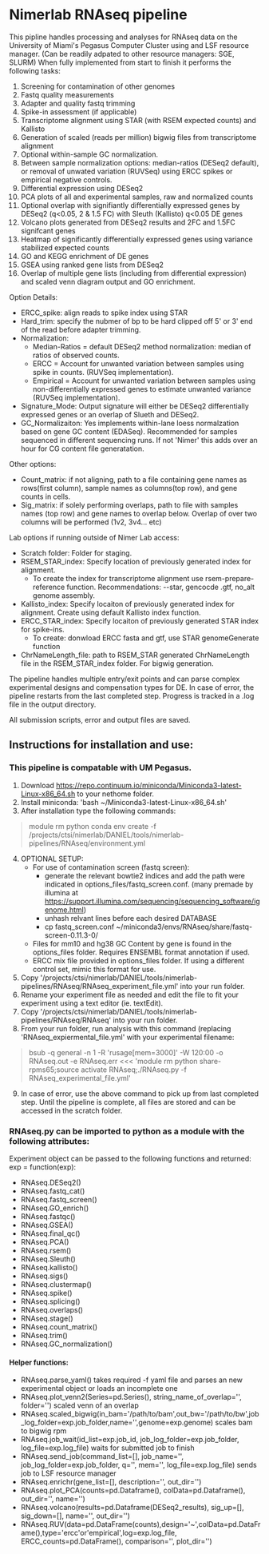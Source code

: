 # Nimerlab RNAseq pipeline

This pipline handles processing and analyses for RNAseq data on the University of Miami's Pegasus Computer Cluster using and LSF resource manager.  (Can be readily adpated to other resource managers: SGE, SLURM)  When fully implemented from start to finish it performs the following tasks:

1. Screening for contamination of other genomes
2. Fastq quality measurements
3. Adapter and quality fastq trimming
4. Spike-in assessment (if applicable)
5. Transcriptome alignment using STAR (with RSEM expected counts) and Kallisto
6. Generation of scaled (reads per million) bigwig files from transcriptome alignment
7. Optional within-sample GC normalization.
8. Between sample normalization options: median-ratios (DESeq2 default), or removal of unwated variation (RUVSeq) using ERCC spikes or empirical negative controls.
9. Differential expression using DESeq2
10. PCA plots of all and experimental samples, raw and normalized counts
11. Optional overlap with signifiantly differentially expressed genes by DESeq2 (q<0.05, 2 & 1.5 FC) with Sleuth (Kallisto) q<0.05 DE genes 
12. Volcano plots generated from DESeq2 results and 2FC and 1.5FC signifcant genes
13. Heatmap of significantly differentially expressed genes using variance stabilized expected counts
14. GO and KEGG enrichment of DE genes
15. GSEA using ranked gene lists from DESeq2
16. Overlap of multiple gene lists (including from differential expression) and scaled venn diagram output and GO enrichment.

Option Details:
* ERCC_spike: align reads to spike index using STAR
* Hard_trim: specify the nubmer of bp to be hard clipped off 5' or 3' end of the read before adapter trimming.
* Normalization: 
	* Median-Ratios = default DESeq2 method normalization: median of ratios of observed counts. 
	* ERCC = Account for unwanted variation between samples using spike in counts. (RUVSeq implementation).
	* Empirical = Account for unwanted variation between samples using non-differentially expressed genes to estimate unwanted variance (RUVSeq implementation).
* Signature_Mode: Output signature will either be DESeq2 differentially expressed genes or an overlap of Slueth and DESeq2.
* GC_Normalizaiton: Yes implements within-lane loess normalzation based on gene GC content (EDASeq).  Recommended for samples sequenced in different sequencing runs.  If not 'Nimer' this adds over an hour for CG content file generatation.

Other options:
*  Count_matrix: if not aligning, path to a file containing gene names as rows(first column), sample names as columns(top row), and gene counts in cells.
*  Sig_matrix: if solely performing overlaps, path to file with samples names (top row) and gene names to overlap below. Overlap of over two columns will be performed (1v2, 3v4... etc)

Lab options if running outside of Nimer Lab access:
*  Scratch folder: Folder for staging.
*  RSEM_STAR_index: Specify location of previously generated index for alignment.
	* To create the index for transcriptome alignment use rsem-prepare-reference function.  Recommendations: --star, gencocde .gtf, no_alt genome assembly.
* Kallisto_index: Specify locaiton of previously generated index for alignment. Create using default Kallisto index function.
* ERCC_STAR_index: Specify locaiton of previously generated STAR index for spike-ins.
	* To create:  donwload ERCC fasta and gtf, use STAR genomeGenerate function
* ChrNameLength_file: path to RSEM_STAR generated ChrNameLength file in the RSEM_STAR_index folder.  For bigwig generation.

The pipeline handles multiple entry/exit points and can parse complex experimental designs and compensation types for DE.  In case of error, the pipeline restarts from the last completed step. Progress is tracked in a .log file in the output directory.

All submission scripts, error and output files are saved.

## Instructions for installation and use:

### This pipeline is compatable with UM Pegasus.

1. Download https://repo.continuum.io/miniconda/Miniconda3-latest-Linux-x86_64.sh to your nethome folder.
2. Install miniconda: 'bash ~/Miniconda3-latest-Linux-x86_64.sh'
3. After installation type the following commands:

> module rm python
> conda env create -f /projects/ctsi/nimerlab/DANIEL/tools/nimerlab-pipelines/RNAseq/environment.yml

4. OPTIONAL SETUP:
	- For use of contamination screen (fastq screen):
		- generate the relevant bowtie2 indices and add the path were indicated in options_files/fastq_screen.conf. (many premade by illumina at https://support.illumina.com/sequencing/sequencing_software/igenome.html)
		- unhash relvant lines before each desired DATABASE
		- cp fastq_screen.conf ~/miniconda3/envs/RNAseq/share/fastq-screen-0.11.3-0/
	- Files for mm10 and hg38 GC Content by gene is found in the options_files folder.  Requires ENSEMBL format annotation if used.
	- ERCC mix file provided in options_files folder.  If using a different control set, mimic this format for use.
5. Copy '/projects/ctsi/nimerlab/DANIEL/tools/nimerlab-pipelines/RNAseq/RNAseq_experiment_file.yml' into your run folder.
6. Rename your experiment file as needed and edit the file to fit your experiment using a text editor (ie. textEdit).
7. Copy '/projects/ctsi/nimerlab/DANIEL/tools/nimerlab-pipelines/RNAseq/RNAseq' into your run folder.
8. From your run folder, run analysis with this command (replacing 'RNAseq_expiermental_file.yml' with your experimental filename:
	
> bsub -q general -n 1 -R 'rusage[mem=3000]' -W 120:00 -o RNAseq.out -e RNAseq.err <<< 'module rm python share-rpms65;source activate RNAseq;./RNAseq.py -f RNAseq_experimental_file.yml' 

9. In case of error, use the above command to pick up from last completed step.  Until the pipeline is complete, all files are stored and can be accessed in the scratch folder.

### RNAseq.py can be imported to python as a module with the following attributes:
	
Experiment object can be passed to the following functions and returned: exp = function(exp):
- RNAseq.DESeq2()
- RNAseq.fastq_cat()       
- RNAseq.fastq_screen()
- RNAseq.GO_enrich()
- RNAseq.fastqc()
- RNAseq.GSEA()
- RNAseq.final_qc()
- RNAseq.PCA()
- RNAseq.rsem()
- RNAseq.Sleuth()
- RNAseq.kallisto()
- RNAseq.sigs()
- RNAseq.clustermap()
- RNAseq.spike()
- RNAseq.splicing()
- RNAseq.overlaps()
- RNAseq.stage()
- RNAseq.count_matrix()      
- RNAseq.trim()
- RNAseq.GC_normalization()

#### Helper functions:
- RNAseq.parse_yaml() takes required -f yaml file and parses an new experimental object or loads an incomplete one     
- RNAseq.plot_venn2(Series=pd.Series(), string_name_of_overlap='', folder='') scaled venn of an overlap
- RNAseq.scaled_bigwig(in_bam='/path/to/bam',out_bw='/path/to/bw',job_log_folder=exp.job_folder,name='',genome=exp.genome) scales bam to bigwig rpm
- RNAseq.job_wait(id_list=exp.job_id, job_log_folder=exp.job_folder, log_file=exp.log_file) waits for submitted job to finish
- RNAseq.send_job(command_list=[], job_name='', job_log_folder=exp.job_folder, q='', mem='', log_file=exp.log_file) sends job to LSF resource manager
- RNAseq.enrichr(gene_list=[], description='', out_dir='')
- RNAseq.plot_PCA(counts=pd.Dataframe(), colData=pd.Dataframe(), out_dir='', name='')
- RNAseq.volcano(results=pd.Dataframe(DESeq2_results), sig_up=[], sig_down=[], name='', out_dir='')
- RNAseq.RUV(data=pd.DataFrame(counts),design='~',colData=pd.DataFrame(),type='ercc'or'empirical',log=exp.log_file, ERCC_counts=pd.DataFrame(), comparison='', plot_dir='')
